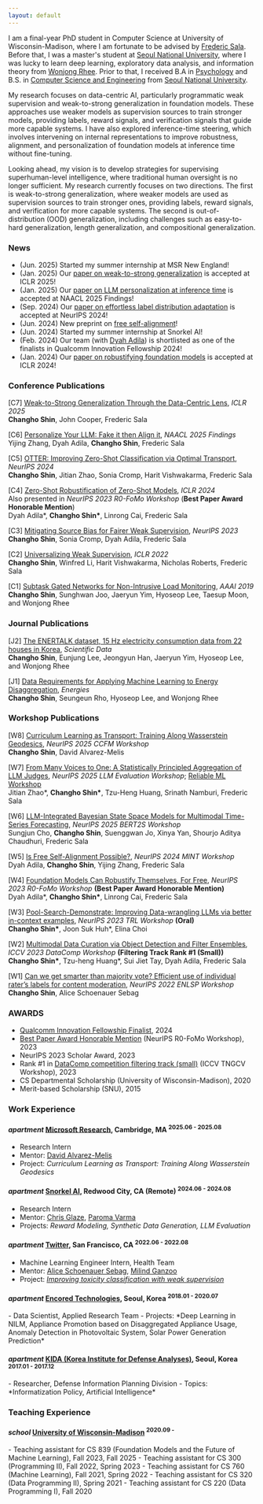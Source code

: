 ```yaml
---
layout: default
---
```


I am a final-year PhD student in Computer Science at University of Wisconsin-Madison, where I am fortunate to be advised by [Frederic Sala](https://pages.cs.wisc.edu/~fredsala/). Before that, I was a master's student at [Seoul National University](https://convergence.snu.ac.kr/), where I was lucky to learn deep learning, exploratory data analysis, and information theory from [Wonjong Rhee](https://drl.snu.ac.kr/people/professor). Prior to that, I received B.A in [Psychology](http://psych.snu.ac.kr/) and B.S. in [Computer Science and Engineering](https://cse.snu.ac.kr/) from [Seoul National University](https://en.snu.ac.kr/).

My research focuses on data-centric AI, particularly programmatic weak supervision and weak-to-strong generalization in foundation models. These approaches use weaker models as supervision sources to train stronger models, providing labels, reward signals, and verification signals that guide more capable systems. I have also explored inference-time steering, which involves intervening on internal representations to improve robustness, alignment, and personalization of foundation models at inference time without fine-tuning.

Looking ahead, my vision is to develop strategies for supervising superhuman-level intelligence, where traditional human oversight is no longer sufficient. My research currently focuses on two directions. The first is weak-to-strong generalization, where weaker models are used as supervision sources to train stronger ones, providing labels, reward signals, and verification for more capable systems. The second is out-of-distribution (OOD) generalization, including challenges such as easy-to-hard generalization, length generalization, and compositional generalization.

### News
* (Jun. 2025) Started my summer internship at MSR New England!
* (Jan. 2025) Our [paper on weak-to-strong generalization](https://arxiv.org/abs/2412.03881) is accepted at ICLR 2025!
* (Jan. 2025) Our [paper on LLM personalization at inference time](https://arxiv.org/abs/2503.01048) is accepted at NAACL 2025 Findings!
* (Sep. 2024) Our [paper on effortless label distribution adaptation](https://arxiv.org/abs/2404.08461) is accepted at NeurIPS 2024!
* (Jun. 2024) New preprint on [free self-alignment](https://arxiv.org/abs/2406.03642)!
* (Jun. 2024) Started my summer internship at Snorkel AI!
* (Feb. 2024) Our team (with [Dyah Adila](https://dyahadila.github.io/)) is shortlisted as one of the finalists in Qualcomm Innovation Fellowship 2024! 
* (Jan. 2024) Our [paper on robustifying foundation models](https://openreview.net/forum?id=fCeUoDr9Tq) is accepted at ICLR 2024!

<!-- * (Dec. 2023) Our [paper on robustifying foundation models](https://neurips.cc/virtual/2023/76545) was a **best paper award honorable mention** at the NeurIPS [R0-FoMo workshop](https://sites.google.com/view/r0-fomo)!
* (Oct. 2023) A course team project on [data wrangling with LLM using retrieval-based in-context examples](https://openreview.net/forum?id=6Kb3pE9nWQ) is accepted at NeurIPS 2023 TRL workshop!
* (Oct. 2023) New preprint on [utilizing knowledge from language model for zero-shot classification](https://arxiv.org/abs/2309.04344)! It's accepted at NeurIPS 2023 R0-FoMo workshop!
* (Sep. 2023) Our paper on [fair weak supervision](https://drl.snu.ac.kr/people/professor) is accepted at NeurIPS 2023!
* (Sep. 2023) Our team won [DataComp competition filtering track (small)](https://ch-shin.github.io/assets/ICCV23_Workshop_Sprocket_Lab_DataComp.pdf)!
* (Oct. 2022) My internship project on [efficient use of crowd sourced labels](https://neurips2022-enlsp.github.io/papers/paper_21.pdf) is accepted at NeurIPS 2022 ENLSP-II workshop!
* (Jun. 2022) Started my summer internship at Twitter!
* (Jan. 2022) Our paper on [applying weak supervision to any metric spaces](https://arxiv.org/pdf/2112.03865.pdf) is accepted at ICLR 2022! -->

<!-- ### Preprints -->




### Conference Publications
[C7] [Weak-to-Strong Generalization Through the Data-Centric Lens](https://arxiv.org/abs/2412.03881), _ICLR 2025_ <br/>
**Changho Shin**, John Cooper, Frederic Sala

[C6] [Personalize Your LLM: Fake it then Align it](https://arxiv.org/abs/2503.01048), _NAACL 2025 Findings_ <br/>
Yijing Zhang, Dyah Adila, **Changho Shin**, Frederic Sala

[C5] [OTTER: Improving Zero-Shot Classification via Optimal Transport](https://arxiv.org/abs/2404.08461), _NeurIPS 2024_ <br/>
**Changho Shin**, Jitian Zhao, Sonia Cromp, Harit Vishwakarma, Frederic Sala

[C4] [Zero-Shot Robustification of Zero-Shot Models](https://arxiv.org/abs/2309.04344), _ICLR 2024_ <br/>Also presented in _NeurIPS 2023 R0-FoMo Workshop_ (**Best Paper Award Honorable Mention**) <br/>
Dyah Adila\*, **Changho Shin\***, Linrong Cai, Frederic Sala

[C3] [Mitigating Source Bias for Fairer Weak Supervision](https://arxiv.org/abs/2303.17713), _NeurIPS 2023_ <br/>
  **Changho Shin**, Sonia Cromp, Dyah Adila, Frederic Sala

[C2] [Universalizing Weak Supervision](https://arxiv.org/pdf/2112.03865.pdf), _ICLR 2022_ <br/>
  **Changho Shin**, Winfred Li, Harit Vishwakarma, Nicholas Roberts, Frederic Sala <br/>

[C1] [Subtask Gated Networks for Non-Intrusive Load Monitoring](https://www.aaai.org/ojs/index.php/AAAI/article/view/3908), _AAAI 2019_ <br/>
**Changho Shin**, Sunghwan Joo, Jaeryun Yim, Hyoseop Lee, Taesup Moon, and Wonjong Rhee <br/>

### Journal Publications

[J2] [The ENERTALK dataset, 15 Hz electricity consumption data from 22 houses in
Korea](https://www.nature.com/articles/s41597-019-0212-5.epdf), _Scientific Data_ <br/>
**Changho Shin**, Eunjung Lee, Jeongyun Han, Jaeryun Yim, Hyoseop Lee, and Wonjong Rhee <br/>

[J1] [Data Requirements for Applying Machine Learning to Energy Disaggregation](https://www.mdpi.com/1996-1073/12/9/1696), _Energies_ <br/>
**Changho Shin**, Seungeun Rho, Hyoseop Lee, and Wonjong Rhee <br/>

### Workshop Publications
[W8] [Curriculum Learning as Transport: Training Along Wasserstein Geodesics](https://sites.google.com/view/ccfm-neurips2025), _NeurIPS 2025 CCFM Workshop_ <br/>
**Changho Shin**, David Alvarez-Melis

[W7] [From Many Voices to One: A Statistically Principled Aggregation of LLM Judges](https://sites.google.com/view/llm-eval-workshop?pli=1), _NeurIPS 2025 LLM Evaluation Workshop_; [Reliable ML Workshop](https://reliablemlworkshop.github.io/) <br/>
Jitian Zhao\*, **Changho Shin\***, Tzu-Heng Huang, Srinath Namburi, Frederic Sala

[W6] [LLM-Integrated Bayesian State Space Models for Multimodal Time-Series Forecasting](https://berts-workshop.github.io/), _NeurIPS 2025 BERT2S Workshop_ <br/>
Sungjun Cho, **Changho Shin**, Suenggwan Jo, Xinya Yan, Shourjo Aditya Chaudhuri, Frederic Sala

[W5] [Is Free Self-Alignment Possible?](https://arxiv.org/abs/2406.03642), _NeurIPS 2024 MINT Workshop_ <br/>
Dyah Adila, **Changho Shin**, Yijing Zhang, Frederic Sala

[W4] [Foundation Models Can Robustify Themselves, For Free](https://openreview.net/forum?id=XoacWibt7b), _NeurIPS 2023 R0-FoMo Workshop_ **(Best Paper Award Honorable Mention)**<br/>
Dyah Adila\*, **Changho Shin\***, Linrong Cai, Frederic Sala

[W3] [Pool-Search-Demonstrate: Improving Data-wrangling LLMs via better in-context examples](https://openreview.net/forum?id=6Kb3pE9nWQ), _NeurIPS 2023 TRL Workshop_ **(Oral)**<br/>
**Changho Shin\***, Joon Suk Huh\*, Elina Choi

[W2] [Multimodal Data Curation via Object Detection and Filter Ensembles](https://arxiv.org/abs/2401.12225), _ICCV 2023 DataComp Workshop_ **(Filtering Track Rank #1 (Small))**<br/>
**Changho Shin\***, Tzu-heng Huang\*, Sui Jiet Tay, Dyah Adila, Frederic Sala

[W1] [Can we get smarter than majority vote? Efficient use of individual rater’s labels for content moderation](https://neurips2022-enlsp.github.io/papers/paper_21.pdf), _NeurIPS 2022 ENLSP Workshop_ <br/>
**Changho Shin**, Alice Schoenauer Sebag

### AWARDS
* [Qualcomm Innovation Fellowship Finalist](https://www.qualcomm.com/research/university-relations/innovation-fellowship/finalists), 2024
* [Best Paper Award Honorable Mention](https://twitter.com/setlur_amrith/status/1739009154986160541) (NeurIPS R0-FoMo Workshop), 2023
* NeurIPS 2023 Scholar Award, 2023
* Rank #1 in [DataComp competition filtering track (small)](https://www.datacomp.ai/leaderboard.html) (ICCV TNGCV Workshop), 2023
* CS Departmental Scholarship (University of Wisconsin-Madison), 2020
* Merit-based Scholarship (SNU), 2015

### Work Experience

<h4 class="experience">
  <i class="material-icons md-18">apartment</i>
  <a href="https://www.microsoft.com/en-us/research/lab/microsoft-research-new-england/">Microsoft Research</a>, Cambridge, MA
  <sup>2025.06 - 2025.08</sup>
</h4>

- Research Intern
- Mentor: [David Alvarez-Melis](https://dmelis.github.io/)
- Project: *Curriculum Learning as Transport: Training Along Wasserstein Geodesics*

<h4 class="experience">
  <i class="material-icons md-18">apartment</i>
  <a href="https://snorkel.ai/">Snorkel AI</a>, Redwood City, CA (Remote)
  <sup>2024.06 - 2024.08</sup>
</h4>

- Research Intern
- Mentor: [Chris Glaze](https://snorkel.ai/author/chris-glaze/), [Paroma Varma](https://snorkel.ai/author/paroma-varma/)
- Projects: *Reward Modeling, Synthetic Data Generation, LLM Evaluation*

<h4 class="experience">
  <i class="material-icons md-18">apartment</i>
  <a href="https://about.twitter.com/en">Twitter</a>, San Francisco, CA
  <sup>2022.06 - 2022.08</sup>
</h4>

- Machine Learning Engineer Intern, Health Team
- Mentor: [Alice Schoenauer Sebag](https://www.linkedin.com/in/alice-schoenauer-sebag-999ba67a/), [Milind Ganzoo](https://www.linkedin.com/in/mganjoo/)
- Project: [*Improving toxicity classification with weak supervision*](https://neurips2022-enlsp.github.io/papers/paper_21.pdf)

<h4 class="experience">
  <i class="material-icons md-18">apartment</i>
  <a href="enertalk.com">Encored Technologies</a>, Seoul, Korea
  <sup>2018.01 - 2020.07</sup>
</h4>
- Data Scientist, Applied Research Team
- Projects: *Deep Learning in NILM, Appliance Promotion based on Disaggregated Appliance Usage, Anomaly Detection in Photovoltaic System, Solar Power Generation Prediction*

<h4 class="experience">
  <i class="material-icons md-18">apartment</i>
  <a href="kida.re.kr">KIDA (Korea Institute for Defense Analyses)</a>, Seoul, Korea
  <sup>2017.01 - 2017.12</sup>
</h4>
- Researcher, Defense Information Planning Division
- Topics: *Informatization Policy, Artificial Intelligence*

### Teaching Experience
<h4 class="experience">
  <i class="material-icons md-18">school</i>
  <a href="https://www.cs.wisc.edu/">University of Wisconsin-Madison</a>
  <sup>2020.09 -</sup>
</h4>
- Teaching assistant for CS 839 (Foundation Models and the Future of Machine Learning), Fall 2023, Fall 2025
- Teaching assistant for CS 300 (Programming II), Fall 2022, Spring 2023
- Teaching assistant for CS 760 (Machine Learning), Fall 2021, Spring 2022
- Teaching assistant for CS 320 (Data Programming II), Spring 2021
- Teaching assistant for CS 220 (Data Programming I), Fall 2020
